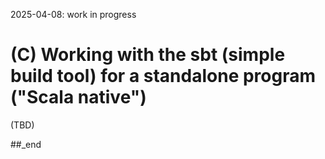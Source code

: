 2025-04-08: work in progress

# (C) Working with the sbt (simple build tool) for a standalone program ("Scala native")

(TBD)

##_end
